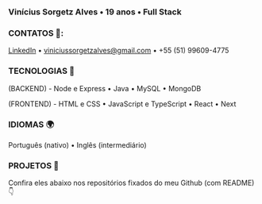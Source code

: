 ### Vinícius Sorgetz Alves • 19 anos • Full Stack

### CONTATOS 📧:

[LinkedIn](https://www.linkedin.com/in/vinicius-sorgetz-alves-b4b895340/) • viniciussorgetzalves@gmail.com • +55 (51) 99609-4775

### TECNOLOGIAS 🚀

(BACKEND) - Node e Express • Java • MySQL • MongoDB

(FRONTEND) - HTML e CSS • JavaScript e TypeScript • React • Next

### IDIOMAS 🌍
Português (nativo) • Inglês (intermediário)

### PROJETOS 📂

Confira eles abaixo nos repositórios fixados do meu Github (com README) 👇
